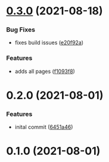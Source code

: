 # [0.3.0](https://github.com/rubimayank/rick-morty/compare/0.2.0...0.3.0) (2021-08-18)


### Bug Fixes

* fixes build issues ([e20f92a](https://github.com/rubimayank/rick-morty/commit/e20f92a931566535900c63bc41a0455d7fbc70a6))


### Features

* adds all pages ([f1093f8](https://github.com/rubimayank/rick-morty/commit/f1093f8c0a9b577bf3bdb5956ba441204dba64f0))

# 0.2.0 (2021-08-01)


### Features

* inital commit ([6451a46](https://github.com/rubimayank/rick-morty/commit/6451a4671eaa39a99bf5941311cdb169b945f8ab))

# 0.1.0 (2021-08-01)



